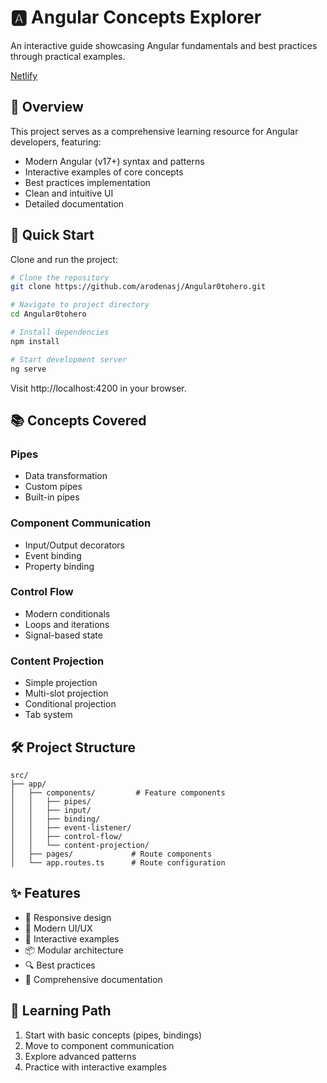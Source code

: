 # 🅰️ Angular Concepts Explorer

An interactive guide showcasing Angular fundamentals and best practices through practical examples.

[Netlify](https://angular-0-to-hero.netlify.app/)

## 📌 Overview

This project serves as a comprehensive learning resource for Angular developers, featuring:

- Modern Angular (v17+) syntax and patterns
- Interactive examples of core concepts
- Best practices implementation
- Clean and intuitive UI
- Detailed documentation

## 🚀 Quick Start

Clone and run the project:

```bash
# Clone the repository
git clone https://github.com/arodenasj/Angular0tohero.git

# Navigate to project directory
cd Angular0tohero

# Install dependencies
npm install

# Start development server
ng serve
```

Visit http://localhost:4200 in your browser.

## 📚 Concepts Covered

### Pipes
- Data transformation
- Custom pipes
- Built-in pipes

### Component Communication
- Input/Output decorators
- Event binding
- Property binding

### Control Flow
- Modern conditionals
- Loops and iterations
- Signal-based state

### Content Projection
- Simple projection
- Multi-slot projection
- Conditional projection
- Tab system

## 🛠️ Project Structure
```
src/
├── app/
│   ├── components/         # Feature components
│   │   ├── pipes/
│   │   ├── input/
│   │   ├── binding/
│   │   ├── event-listener/
│   │   ├── control-flow/
│   │   └── content-projection/
│   ├── pages/             # Route components
│   └── app.routes.ts      # Route configuration
```

## ✨ Features
- 📱 Responsive design
- 🎨 Modern UI/UX
- 🔄 Interactive examples
- 📦 Modular architecture
- 🔍 Best practices
- 📝 Comprehensive documentation

## 🎯 Learning Path
1. Start with basic concepts (pipes, bindings)
2. Move to component communication
3. Explore advanced patterns
4. Practice with interactive examples

